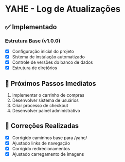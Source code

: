 # YAHE - Log de Atualizações

## ✅ Implementado

### Estrutura Base (v1.0.0)
- [x] Configuração inicial do projeto
- [x] Sistema de instalação automatizado
- [x] Controle de versões do banco de dados
- [x] Estrutura de diretórios 

## 🔄 Próximos Passos Imediatos
1. Implementar o carrinho de compras
2. Desenvolver sistema de usuários
3. Criar processo de checkout
4. Desenvolver painel administrativo

## 🐛 Correções Realizadas
- [x] Corrigido caminhos base para /yahe/
- [x] Ajustado links de navegação
- [x] Corrigido redirecionamentos
- [x] Ajustado carregamento de imagens